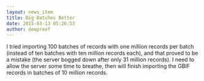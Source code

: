 ```yaml
---
layout: news_item
title: Big Batches Better
date: 2015-03-13 05:26:53
author: deepreef
---
```


I tried importing 100 batches of records with one million records per batch (instead of ten batches with ten million records each), and that proved to be a mistake (the server bogged down after only 31 million records).  I need to allow the server some time to breathe, then will finish importing the GBIF records in batches of 10 million records.
